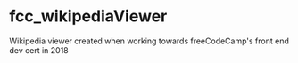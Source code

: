 # fcc_wikipediaViewer
Wikipedia viewer created when working towards freeCodeCamp's front end dev cert in 2018
